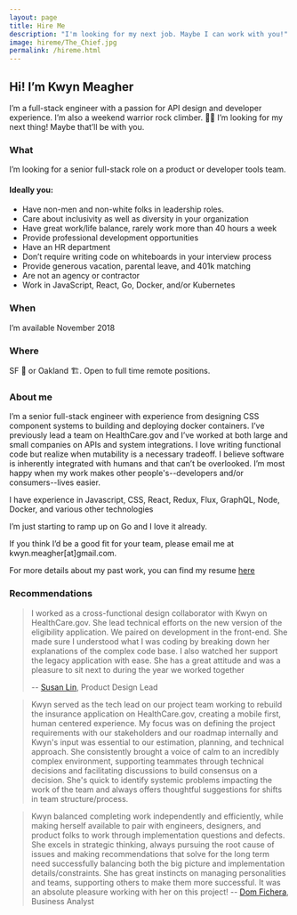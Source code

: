 ```yaml
---
layout: page
title: Hire Me
description: "I'm looking for my next job. Maybe I can work with you!"
image: hireme/The_Chief.jpg
permalink: /hireme.html
---
```


## Hi! I’m Kwyn Meagher

I’m a full-stack engineer with a passion for API design and developer experience. I’m also a weekend warrior rock climber. 🧗‍♀️️ I’m looking for my next thing! Maybe that’ll be with you.

### What

I’m looking for a senior full-stack role on a product or developer tools team.

#### Ideally you:

- Have non-men and non-white folks in leadership roles.
- Care about inclusivity as well as diversity in your organization
- Have great work/life balance, rarely work more than 40 hours a week
- Provide professional development opportunities
- Have an HR department
- Don’t require writing code on whiteboards in your interview process
- Provide generous vacation, parental leave, and 401k matching
- Are not an agency or contractor
- Work in JavaScript, React, Go, Docker, and/or Kubernetes

### When

I’m available November 2018

### Where

SF 🌁 or Oakland 🏗️. Open to full time remote positions.

### About me

I’m a senior full-stack engineer with experience from designing CSS component systems to building and deploying docker containers. I’ve previously lead a team on HealthCare.gov and I’ve worked at both large and small companies on APIs and system integrations. I love writing functional code but realize when mutability is a necessary tradeoff. I believe software is inherently integrated with humans and that can’t be overlooked. I’m most happy when my work makes other people's--developers and/or consumers--lives easier.

I have experience in Javascript, CSS, React, Redux, Flux, GraphQL, Node, Docker, and various other technologies

I’m just starting to ramp up on Go and I love it already.

If you think I’d be a good fit for your team, please email me at kwyn.meagher[at]gmail.com.

For more details about my past work, you can find my resume [here](http://kwyn.github.io/resume)

### Recommendations

> I worked as a cross-functional design collaborator with Kwyn on HealthCare.gov. She lead technical efforts on the new version of the eligibility application. We paired on development in the front-end. She made sure I understood what I was coding by breaking down her explanations of the complex code base. I also watched her support the legacy application with ease. She has a great attitude and was a pleasure to sit next to during the year we worked together
>
> -- [Susan Lin](bysusanlin.com), Product Design Lead

>Kwyn served as the tech lead on our project team working to rebuild the insurance application on HealthCare.gov, creating a mobile first, human centered experience. My focus was on defining the project requirements with our stakeholders and our roadmap internally and Kwyn's input was essential to our estimation, planning, and technical approach. She consistently brought a voice of calm to an incredibly complex environment, supporting teammates through technical decisions and facilitating discussions to build consensus on a decision. She's quick to identify systemic problems impacting the work of the team and always offers thoughtful suggestions for shifts in team structure/process.

> Kwyn balanced completing work independently and efficiently, while making herself available to pair with engineers, designers, and product folks to work through implementation questions and defects. She excels in strategic thinking, always pursuing the root cause of issues and making recommendations that solve for the long term need successfully balancing both the big picture and implementation details/constraints. She has great instincts on managing personalities and teams, supporting others to make them more successful. It was an absolute pleasure working with her on this project!
> -- [Dom Fichera](https://twitter.com/domenicfichera), Business Analyst
